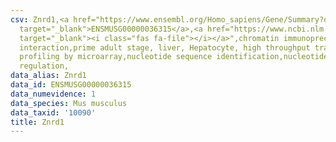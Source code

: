 ```yaml
---
csv: Znrd1,<a href="https://www.ensembl.org/Homo_sapiens/Gene/Summary?db=core;g=ENSMUSG00000036315"
  target="_blank">ENSMUSG00000036315</a>,<a href="https://www.ncbi.nlm.nih.gov/pubmed/23834426"
  target="_blank"><i class="fas fa-file"></i></a>",chromatin immunoprecipitation assay,direct
  interaction,prime adult stage, liver, Hepatocyte, high throughput transcription
  profiling by microarray,nucleotide sequence identification,nucleotide sequence identification,transcriptional
  regulation,
data_alias: Znrd1
data_id: ENSMUSG00000036315
data_numevidence: 1
data_species: Mus musculus
data_taxid: '10090'
title: Znrd1
---
```


